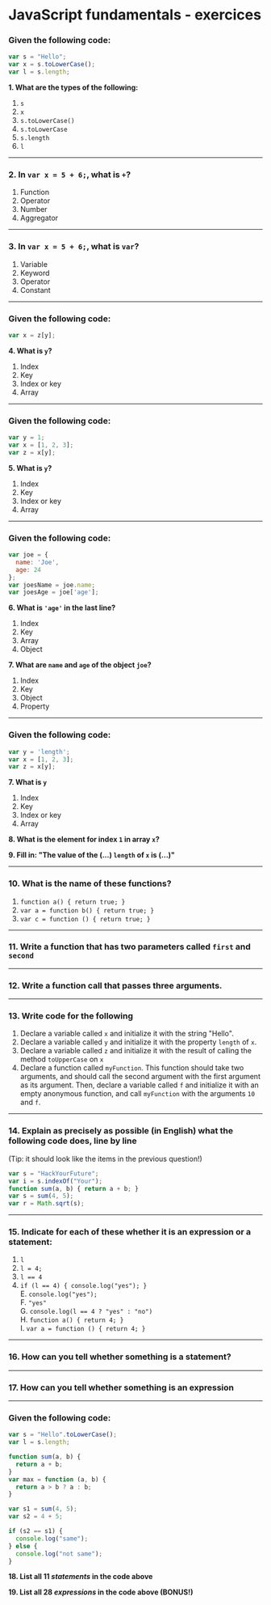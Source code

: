 # JavaScript fundamentals - exercices

### Given the following code:

```js
var s = "Hello";
var x = s.toLowerCase();
var l = s.length;
```

**1. What are the types of the following:**

1. `s`  
2. `x`  
3. `s.toLowerCase()`  
4. `s.toLowerCase`  
5. `s.length`  
6. `l`  

----

### 2. In `var x = 5 + 6;`, what is `+`?

1. Function  
2. Operator  
3. Number  
4. Aggregator  

----

### 3. In `var x = 5 + 6;`, what is `var`?

1. Variable  
2. Keyword  
3. Operator  
4. Constant  

----

### Given the following code:

```js
var x = z[y];
```

**4. What is `y`?**

1. Index  
2. Key  
3. Index or key  
4. Array  

----

### Given the following code:

```js
var y = 1;
var x = [1, 2, 3];
var z = x[y];
```

**5. What is `y`?**

1. Index  
2. Key  
3. Index or key  
4. Array  

----

### Given the following code:

```js
var joe = {
  name: 'Joe',
  age: 24
};
var joesName = joe.name;
var joesAge = joe['age'];
```

**6. What is `'age'` in the last line?**

1. Index
2. Key
3. Array
4. Object

**7. What are `name` and `age` of the object `joe`?**

1. Index
2. Key
3. Object
4. Property

----

### Given the following code:

```js
var y = 'length';
var x = [1, 2, 3];
var z = x[y];
```

**7. What is `y`**

1. Index  
2. Key  
3. Index or key  
4. Array  

**8. What is the element for index `1` in array `x`?**

**9. Fill in: "The value of the (...) `length` of `x` is (...)"**

----

### 10. What is the name of these functions?

1. `function a() { return true; }`  
2. `var a = function b() { return true; }`  
3. `var c = function () { return true; }`  

----

### 11. Write a function that has two parameters called `first` and `second`

----

### 12. Write a function call that passes three arguments.

----

### 13. Write code for the following

1. Declare a variable called `x` and initialize it with the string "Hello".  
2. Declare a variable called `y` and initialize it with the property `length` of `x`.  
3. Declare a variable called `z` and initialize it with the result of calling the method `toUpperCase` on `x`  
4. Declare a function called `myFunction`. This function should take two arguments, and should call the second argument with the first argument as its argument. Then, declare a variable called `f` and initialize it with an empty anonymous function, and call `myFunction` with the arguments `10` and `f`.  

----

### 14. Explain as precisely as possible (in English) what the following code does, line by line

(Tip: it should look like the items in the previous question!)

```js
var s = "HackYourFuture";
var i = s.indexOf("Your");
function sum(a, b) { return a + b; }
var s = sum(4, 5);
var r = Math.sqrt(s);
```

----

### 15. Indicate for each of these whether it is an expression or a statement:

1. `l`  
2. `l = 4;`  
3. `l == 4`  
4. `if (l == 4) { console.log("yes"); }`  
E. `console.log("yes");`  
F. `"yes"`  
G. `console.log(l == 4 ? "yes" : "no")`  
H. `function a() { return 4; }`  
I. `var a = function () { return 4; }`  

----

### 16. How can you tell whether something is a statement?

----

### 17. How can you tell whether something is an expression

----

### Given the following code:

```js
var s = "Hello".toLowerCase();
var l = s.length;

function sum(a, b) {
  return a + b;
}
var max = function (a, b) {
  return a > b ? a : b;
}

var s1 = sum(4, 5);
var s2 = 4 + 5;

if (s2 == s1) {
  console.log("same");
} else {
  console.log("not same");
}
```

**18. List all 11 *statements* in the code above**

**19. List all 28 *expressions* in the code above (BONUS!)**
